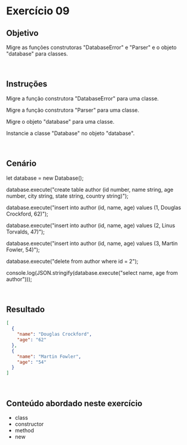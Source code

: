 # Exercício 09

## Objetivo

Migre as funções construtoras "DatabaseError" e "Parser" e o objeto "database" para classes.

<br>

## Instruções

Migre a função construtora "DatabaseError" para uma classe.

Migre a função construtora "Parser" para uma classe.

Migre o objeto "database" para uma classe.

Instancie a classe "Database" no objeto "database".

<br>

## Cenário

let database = new Database();

database.execute("create table author (id number, name string, age number, city string, state string, country string)");

database.execute("insert into author (id, name, age) values (1, Douglas Crockford, 62)");

database.execute("insert into author (id, name, age) values (2, Linus Torvalds, 47)");

database.execute("insert into author (id, name, age) values (3, Martin Fowler, 54)");

database.execute("delete from author where id = 2");

console.log(JSON.stringify(database.execute("select name, age from author")));

<br>

## Resultado

```json
[
  {
    "name": "Douglas Crockford",
    "age": "62"
  },
  {
    "name": "Martin Fowler",
    "age": "54"
  }
]
```

<br>

## Conteúdo abordado neste exercício

- class
- constructor
- method
- new
